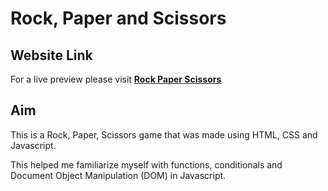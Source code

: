 # Rock, Paper and Scissors

## Website Link
For a live preview please visit [__Rock Paper Scissors__](https://plan28-06.github.io/Rock_Paper_Scissors/)
## Aim

This is a Rock, Paper, Scissors game that was made using HTML, CSS and Javascript.

This helped me familiarize myself with functions, conditionals and Document Object Manipulation (DOM) in Javascript. 

